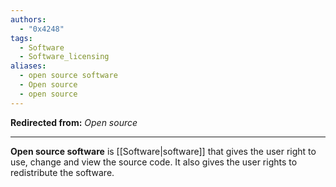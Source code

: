 ```yaml
---
authors:
  - "0x4248"
tags:
  - Software
  - Software_licensing
aliases:
  - open source software
  - Open source
  - open source
---
```

**Redirected from:** *Open source*
<hr>

**Open source software** is [[Software|software]] that gives the user right to use, change and view the source code. It also gives the user rights to redistribute the software.